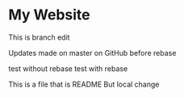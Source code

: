 # My Website

This is branch edit

Updates made on master on GitHub before rebase

test without rebase
test with rebase

This is a file that is README
But local change
